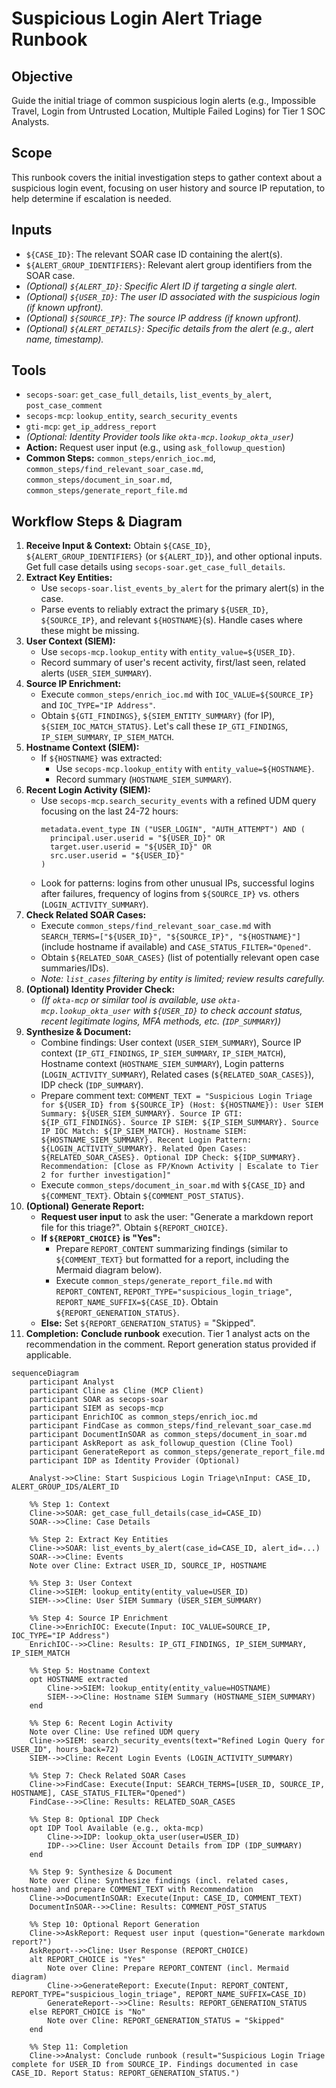 # Suspicious Login Alert Triage Runbook

## Objective

Guide the initial triage of common suspicious login alerts (e.g., Impossible Travel, Login from Untrusted Location, Multiple Failed Logins) for Tier 1 SOC Analysts.

## Scope

This runbook covers the initial investigation steps to gather context about a suspicious login event, focusing on user history and source IP reputation, to help determine if escalation is needed.

## Inputs

*   `${CASE_ID}`: The relevant SOAR case ID containing the alert(s).
*   `${ALERT_GROUP_IDENTIFIERS}`: Relevant alert group identifiers from the SOAR case.
*   *(Optional) `${ALERT_ID}`: Specific Alert ID if targeting a single alert.*
*   *(Optional) `${USER_ID}`: The user ID associated with the suspicious login (if known upfront).*
*   *(Optional) `${SOURCE_IP}`: The source IP address (if known upfront).*
*   *(Optional) `${ALERT_DETAILS}`: Specific details from the alert (e.g., alert name, timestamp).*

## Tools

*   `secops-soar`: `get_case_full_details`, `list_events_by_alert`, `post_case_comment`
*   `secops-mcp`: `lookup_entity`, `search_security_events`
*   `gti-mcp`: `get_ip_address_report`
*   *(Optional: Identity Provider tools like `okta-mcp.lookup_okta_user`)*
*   **Action:** Request user input (e.g., using `ask_followup_question`)
*   **Common Steps:** `common_steps/enrich_ioc.md`, `common_steps/find_relevant_soar_case.md`, `common_steps/document_in_soar.md`, `common_steps/generate_report_file.md`

## Workflow Steps & Diagram

1.  **Receive Input & Context:** Obtain `${CASE_ID}`, `${ALERT_GROUP_IDENTIFIERS}` (or `${ALERT_ID}`), and other optional inputs. Get full case details using `secops-soar.get_case_full_details`.
2.  **Extract Key Entities:**
    *   Use `secops-soar.list_events_by_alert` for the primary alert(s) in the case.
    *   Parse events to reliably extract the primary `${USER_ID}`, `${SOURCE_IP}`, and relevant `${HOSTNAME}`(s). Handle cases where these might be missing.
3.  **User Context (SIEM):**
    *   Use `secops-mcp.lookup_entity` with `entity_value=${USER_ID}`.
    *   Record summary of user's recent activity, first/last seen, related alerts (`USER_SIEM_SUMMARY`).
4.  **Source IP Enrichment:**
    *   Execute `common_steps/enrich_ioc.md` with `IOC_VALUE=${SOURCE_IP}` and `IOC_TYPE="IP Address"`.
    *   Obtain `${GTI_FINDINGS}`, `${SIEM_ENTITY_SUMMARY}` (for IP), `${SIEM_IOC_MATCH_STATUS}`. Let's call these `IP_GTI_FINDINGS`, `IP_SIEM_SUMMARY`, `IP_SIEM_MATCH`.
5.  **Hostname Context (SIEM):**
    *   If `${HOSTNAME}` was extracted:
        *   Use `secops-mcp.lookup_entity` with `entity_value=${HOSTNAME}`.
        *   Record summary (`HOSTNAME_SIEM_SUMMARY`).
6.  **Recent Login Activity (SIEM):**
    *   Use `secops-mcp.search_security_events` with a refined UDM query focusing on the last 24-72 hours:
        ```udm
        metadata.event_type IN ("USER_LOGIN", "AUTH_ATTEMPT") AND (
          principal.user.userid = "${USER_ID}" OR
          target.user.userid = "${USER_ID}" OR
          src.user.userid = "${USER_ID}"
        )
        ```
    *   Look for patterns: logins from other unusual IPs, successful logins after failures, frequency of logins from `${SOURCE_IP}` vs. others (`LOGIN_ACTIVITY_SUMMARY`).
7.  **Check Related SOAR Cases:**
    *   Execute `common_steps/find_relevant_soar_case.md` with `SEARCH_TERMS=["${USER_ID}", "${SOURCE_IP}", "${HOSTNAME}"]` (include hostname if available) and `CASE_STATUS_FILTER="Opened"`.
    *   Obtain `${RELATED_SOAR_CASES}` (list of potentially relevant open case summaries/IDs).
    *   *Note: `list_cases` filtering by entity is limited; review results carefully.*
8.  **(Optional) Identity Provider Check:**
    *   *(If `okta-mcp` or similar tool is available, use `okta-mcp.lookup_okta_user` with `${USER_ID}` to check account status, recent legitimate logins, MFA methods, etc. (`IDP_SUMMARY`))*
9.  **Synthesize & Document:**
    *   Combine findings: User context (`USER_SIEM_SUMMARY`), Source IP context (`IP_GTI_FINDINGS`, `IP_SIEM_SUMMARY`, `IP_SIEM_MATCH`), Hostname context (`HOSTNAME_SIEM_SUMMARY`), Login patterns (`LOGIN_ACTIVITY_SUMMARY`), Related cases (`${RELATED_SOAR_CASES}`), IDP check (`IDP_SUMMARY`).
    *   Prepare comment text: `COMMENT_TEXT = "Suspicious Login Triage for ${USER_ID} from ${SOURCE_IP} (Host: ${HOSTNAME}): User SIEM Summary: ${USER_SIEM_SUMMARY}. Source IP GTI: ${IP_GTI_FINDINGS}. Source IP SIEM: ${IP_SIEM_SUMMARY}. Source IP IOC Match: ${IP_SIEM_MATCH}. Hostname SIEM: ${HOSTNAME_SIEM_SUMMARY}. Recent Login Pattern: ${LOGIN_ACTIVITY_SUMMARY}. Related Open Cases: ${RELATED_SOAR_CASES}. Optional IDP Check: ${IDP_SUMMARY}. Recommendation: [Close as FP/Known Activity | Escalate to Tier 2 for further investigation]"`
    *   Execute `common_steps/document_in_soar.md` with `${CASE_ID}` and `${COMMENT_TEXT}`. Obtain `${COMMENT_POST_STATUS}`.
10. **(Optional) Generate Report:**
    *   **Request user input** to ask the user: "Generate a markdown report file for this triage?". Obtain `${REPORT_CHOICE}`.
    *   **If `${REPORT_CHOICE}` is "Yes":**
        *   Prepare `REPORT_CONTENT` summarizing findings (similar to `${COMMENT_TEXT}` but formatted for a report, including the Mermaid diagram below).
        *   Execute `common_steps/generate_report_file.md` with `REPORT_CONTENT`, `REPORT_TYPE="suspicious_login_triage"`, `REPORT_NAME_SUFFIX=${CASE_ID}`. Obtain `${REPORT_GENERATION_STATUS}`.
    *   **Else:** Set `${REPORT_GENERATION_STATUS}` = "Skipped".
11. **Completion:** **Conclude runbook** execution. Tier 1 analyst acts on the recommendation in the comment. Report generation status provided if applicable.

```{mermaid}
sequenceDiagram
    participant Analyst
    participant Cline as Cline (MCP Client)
    participant SOAR as secops-soar
    participant SIEM as secops-mcp
    participant EnrichIOC as common_steps/enrich_ioc.md
    participant FindCase as common_steps/find_relevant_soar_case.md
    participant DocumentInSOAR as common_steps/document_in_soar.md
    participant AskReport as ask_followup_question (Cline Tool)
    participant GenerateReport as common_steps/generate_report_file.md
    participant IDP as Identity Provider (Optional)

    Analyst->>Cline: Start Suspicious Login Triage\nInput: CASE_ID, ALERT_GROUP_IDS/ALERT_ID

    %% Step 1: Context
    Cline->>SOAR: get_case_full_details(case_id=CASE_ID)
    SOAR-->>Cline: Case Details

    %% Step 2: Extract Key Entities
    Cline->>SOAR: list_events_by_alert(case_id=CASE_ID, alert_id=...)
    SOAR-->>Cline: Events
    Note over Cline: Extract USER_ID, SOURCE_IP, HOSTNAME

    %% Step 3: User Context
    Cline->>SIEM: lookup_entity(entity_value=USER_ID)
    SIEM-->>Cline: User SIEM Summary (USER_SIEM_SUMMARY)

    %% Step 4: Source IP Enrichment
    Cline->>EnrichIOC: Execute(Input: IOC_VALUE=SOURCE_IP, IOC_TYPE="IP Address")
    EnrichIOC-->>Cline: Results: IP_GTI_FINDINGS, IP_SIEM_SUMMARY, IP_SIEM_MATCH

    %% Step 5: Hostname Context
    opt HOSTNAME extracted
        Cline->>SIEM: lookup_entity(entity_value=HOSTNAME)
        SIEM-->>Cline: Hostname SIEM Summary (HOSTNAME_SIEM_SUMMARY)
    end

    %% Step 6: Recent Login Activity
    Note over Cline: Use refined UDM query
    Cline->>SIEM: search_security_events(text="Refined Login Query for USER_ID", hours_back=72)
    SIEM-->>Cline: Recent Login Events (LOGIN_ACTIVITY_SUMMARY)

    %% Step 7: Check Related SOAR Cases
    Cline->>FindCase: Execute(Input: SEARCH_TERMS=[USER_ID, SOURCE_IP, HOSTNAME], CASE_STATUS_FILTER="Opened")
    FindCase-->>Cline: Results: RELATED_SOAR_CASES

    %% Step 8: Optional IDP Check
    opt IDP Tool Available (e.g., okta-mcp)
        Cline->>IDP: lookup_okta_user(user=USER_ID)
        IDP-->>Cline: User Account Details from IDP (IDP_SUMMARY)
    end

    %% Step 9: Synthesize & Document
    Note over Cline: Synthesize findings (incl. related cases, hostname) and prepare COMMENT_TEXT with Recommendation
    Cline->>DocumentInSOAR: Execute(Input: CASE_ID, COMMENT_TEXT)
    DocumentInSOAR-->>Cline: Results: COMMENT_POST_STATUS

    %% Step 10: Optional Report Generation
    Cline->>AskReport: Request user input (question="Generate markdown report?")
    AskReport-->>Cline: User Response (REPORT_CHOICE)
    alt REPORT_CHOICE is "Yes"
        Note over Cline: Prepare REPORT_CONTENT (incl. Mermaid diagram)
        Cline->>GenerateReport: Execute(Input: REPORT_CONTENT, REPORT_TYPE="suspicious_login_triage", REPORT_NAME_SUFFIX=CASE_ID)
        GenerateReport-->>Cline: Results: REPORT_GENERATION_STATUS
    else REPORT_CHOICE is "No"
        Note over Cline: REPORT_GENERATION_STATUS = "Skipped"
    end

    %% Step 11: Completion
    Cline->>Analyst: Conclude runbook (result="Suspicious Login Triage complete for USER_ID from SOURCE_IP. Findings documented in case CASE_ID. Report Status: REPORT_GENERATION_STATUS.")
